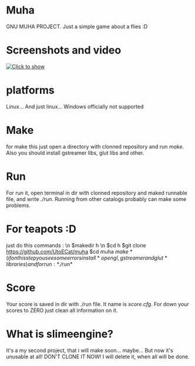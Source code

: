 # Muha
GNU MUHA PROJECT. Just a simple game about a flies :D
# Screenshots and video

[![Click to show](https://img.youtube.com/vi/me0ocE_pRj0/0.jpg)](https://www.youtube.com/watch?v=me0ocE_pRj0)

# platforms
Linux... And just linux... Windows officially not supported
# Make
for make this just open a directory with clonned repository and run *make*. Also you should install gstreamer libs, glut libs and other.
# Run
For run it, open terminal in dir with clonned repository and maked runnable file, and write *./run*. Running from other catalogs probably can make some problems.
# For teapots :D
just do this commands : \n
$makedir h \n
$cd h
$git clone https://github.com/UtoECat/muha
$cd muha
$make*
(if on this step you see some errors install *opengl, gstreamer and glut* libraries)
and for run :
*$./run*
# Score
Your score is saved in dir with ./run file. It name is *score.cfg*. For down your scores to ZERO just clean all information on it.
# What is slimeengine?
It's a my second project, that i will make soon... maybe... But now it's unusable at all! DON'T CLONE IT NOW! I will delete it, when all will be done.
